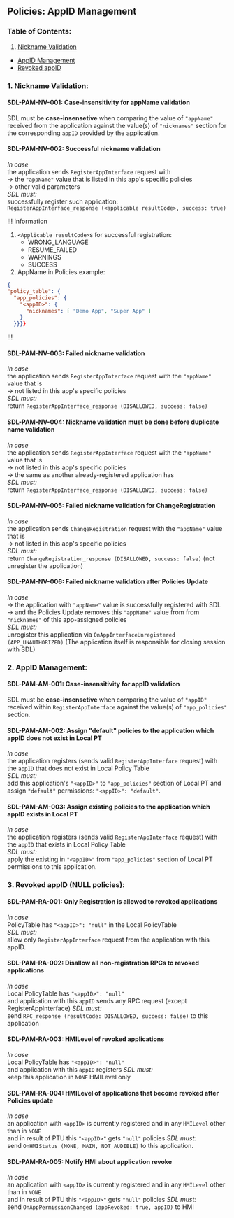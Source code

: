 ## Policies: AppID Management

### Table of Contents:
1. [Nickname Validation](#Nickname)
* [AppID Management](#appID)
* [Revoked appID](#Revoked)


### 1. Nickname Validation: <a name="Nickname"></a>

#### SDL-PAM-NV-001: Case-insensitivity for appName validation
SDL must be **case-insensetive** when comparing the value of ``"appName"`` received from the application against the value(s) of ``"nicknames"`` section for the corresponding `appID` provided by the application.

#### SDL-PAM-NV-002: Successful nickname validation
_In case_  
the application sends `RegisterAppInterface` request with  
-> the ``"appName"`` value that is listed in this app's specific policies  
-> other valid parameters  
_SDL must:_  
successfully register such application:  
``RegisterAppInterface_response (<applicable resultCode>, success: true)``

!!! Information
1. ``<Applicable resultCode>``s for successful registration:
   * WRONG_LANGUAGE
   * RESUME_FAILED
   * WARNINGS
   * SUCCESS
2. AppName in Policies example:
```json
{
"policy_table": {
  "app_policies": {
    "<appID>": {
      "nicknames": [ "Demo App", "Super App" ]
    }
  }}}}
```

!!!

#### SDL-PAM-NV-003: Failed nickname validation
_In case_  
the application sends `RegisterAppInterface` request with the `"appName"` value that is   
-> not listed in this app's specific policies  
_SDL must:_  
return ``RegisterAppInterface_response (DISALLOWED, success: false)``  

#### SDL-PAM-NV-004: Nickname validation must be done before duplicate name validation
_In case_  
the application sends `RegisterAppInterface` request with the ``"appName"`` value that is   
-> not listed in this app's specific policies  
-> the same as another already-registered application has  
_SDL must:_  
return ``RegisterAppInterface_response (DISALLOWED, success: false)``  

#### SDL-PAM-NV-005: 	Failed nickname validation for ChangeRegistration
_In case_  
the application sends `ChangeRegistration` request with the ``"appName"`` value that is   
-> not listed in this app's specific policies  
_SDL must:_  
return ``ChangeRegistration_response (DISALLOWED, success: false)`` (not unregister the application)

#### SDL-PAM-NV-006: 	Failed nickname validation after Policies Update
_In case_  
-> the application with ``"appName"`` value is successfully registered with SDL   
-> and the Policies Update removes this `"appName"` value from from `"nicknames"` of this app-assigned policies    
_SDL must:_  
unregister this application via `OnAppInterfaceUnregistered (APP_UNAUTHORIZED)` (The application itself is responsible for closing session with SDL)  

### 2. AppID Management: <a name="appID"></a>

#### SDL-PAM-AM-001: Case-insensitivity for appID validation
SDL must be **case-insensetive** when comparing the value of ``"appID"`` received within `RegisterAppInterface` against the value(s) of ``"app_policies"`` section.  

#### SDL-PAM-AM-002: Assign "default" policies to the application which appID does not exist in Local PT
_In case_  
the application registers (sends valid `RegisterAppInterface` request) with the `appID` that does not exist in Local Policy Table    
_SDL must:_  
add this application's ``"<appID>"`` to ``"app_policies"`` section of Local PT and assign ``"default"`` permissions: ``"<appID>": "default"``.

#### SDL-PAM-AM-003: Assign existing policies to the application which appID exists in Local PT
_In case_  
the application registers (sends valid `RegisterAppInterface` request) with the `appID` that exists in Local Policy Table    
_SDL must:_  
apply the existing in ``"<appID>"`` from ``"app_policies"`` section of Local PT permissions to this application.

### 3. Revoked appID (NULL policies): <a name="Revoked"></a>

#### SDL-PAM-RA-001: Only Registration is allowed to revoked applications
_In case_  
PolicyTable has ``"<appID>": "null"`` in the Local PolicyTable     
_SDL must:_  
allow only `RegisterAppInterface` request from the application with this appID.

#### SDL-PAM-RA-002: Disallow all non-registration RPCs to revoked applications  
_In case_  
Local PolicyTable has ``"<appID>": "null"``      
and application with this `appID` sends any RPC request (except RegisterAppInterface)
_SDL must:_  
send `RPC_response (resultCode: DISALLOWED, success: false)` to this application

#### SDL-PAM-RA-003: HMILevel of revoked applications  
_In case_  
Local PolicyTable has ``"<appID>": "null"``      
and application with this `appID` registers
_SDL must:_  
keep this application in `NONE` HMILevel only

#### SDL-PAM-RA-004: HMILevel of applications that become revoked after Policies update
_In case_  
an application with `<appID>` is currently registered and in any `HMILevel` other than in `NONE`      
and in result of PTU this `"<appID>"` gets `"null"` policies
_SDL must:_  
send `OnHMIStatus (NONE, MAIN, NOT_AUDIBLE)` to this application.

#### SDL-PAM-RA-005: Notify HMI about application revoke  
_In case_  
an application with `<appID>` is currently registered and in any `HMILevel` other than in `NONE`      
and in result of PTU this `"<appID>"` gets `"null"` policies
_SDL must:_  
send `OnAppPermissionChanged (appRevoked: true, appID)` to HMI
